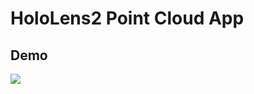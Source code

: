 # HoloLens2 Point Cloud App
 
 ## Demo
 [![](https://img.youtube.com/vi/MntirdBpkps/0.jpg)](https://www.youtube.com/watch?v=MntirdBpkps)
